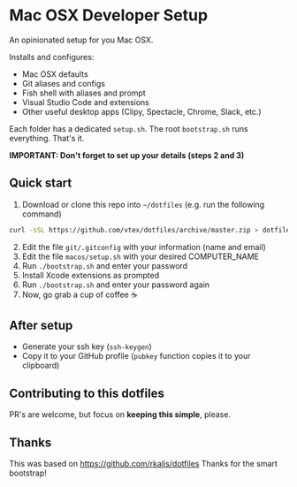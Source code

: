 # Mac OSX Developer Setup

An opinionated setup for you Mac OSX. 

Installs and configures:

- Mac OSX defaults
- Git aliases and configs
- Fish shell with aliases and prompt
- Visual Studio Code and extensions
- Other useful desktop apps (Clipy, Spectacle, Chrome, Slack, etc.)

Each folder has a dedicated `setup.sh`. 
The root `bootstrap.sh` runs everything. 
That's it.

**IMPORTANT: Don't forget to set up your details (steps 2 and 3)**

## Quick start

1. Download or clone this repo into `~/dotfiles` (e.g. run the following command)
```bash
curl -sSL https://github.com/vtex/dotfiles/archive/master.zip > dotfiles.zip && unzip dotfiles.zip && mv dotfiles-master dotfiles && rm dotfiles.zip
```

2. Edit the file `git/.gitconfig` with your information (name and email)
3. Edit the file `macos/setup.sh` with your desired COMPUTER_NAME
4. Run `./bootstrap.sh` and enter your password
5. Install Xcode extensions as prompted
6. Run `./bootstrap.sh` and enter your password again
7. Now, go grab a cup of coffee :coffee:

## After setup

- Generate your ssh key (`ssh-keygen`)
- Copy it to your GitHub profile (`pubkey` function copies it to your clipboard)

## Contributing to this dotfiles

PR's are welcome, but focus on **keeping this simple**, please.

## Thanks

This was based on https://github.com/rkalis/dotfiles
Thanks for the smart bootstrap!